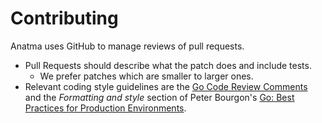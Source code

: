 # Contributing

Anatma uses GitHub to manage reviews of pull requests.

* Pull Requests should describe what the patch does and include tests.
    * We prefer patches which are smaller to larger ones.
* Relevant coding style guidelines are the
  [Go Code Review Comments](https://code.google.com/p/go-wiki/wiki/CodeReviewComments)
  and the _Formatting and style_ section of Peter Bourgon's
  [Go: Best Practices for Production Environments](http://peter.bourgon.org/go-in-production/#formatting-and-style).
